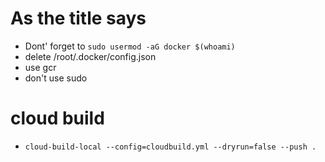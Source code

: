 # As the title says
* Dont' forget to `sudo usermod -aG docker $(whoami)`
* delete /root/.docker/config.json
* use gcr
* don't use sudo
# cloud build
* `cloud-build-local --config=cloudbuild.yml --dryrun=false --push .`